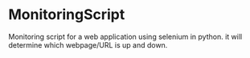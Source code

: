 # MonitoringScript
Monitoring script for a web application using selenium in python. it will determine which webpage/URL is up and down.

